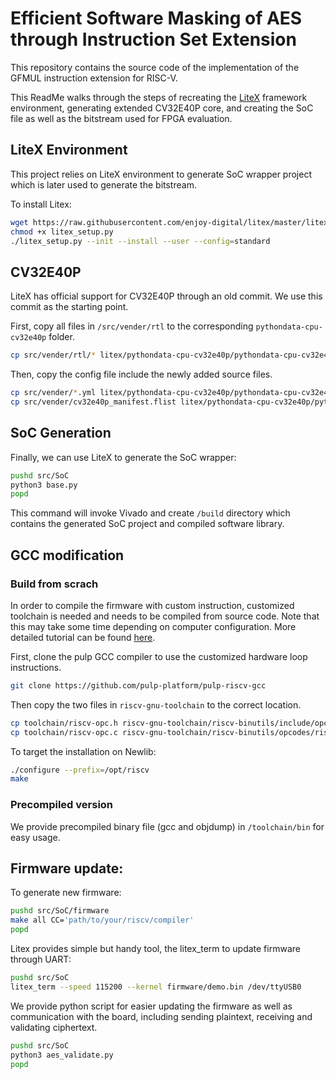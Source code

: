 
# Efficient Software Masking of AES through Instruction Set Extension
This repository contains the source code of the implementation of the GFMUL instruction extension for RISC-V.

This ReadMe walks through the steps of recreating the [LiteX](https://github.com/enjoy-digital/litex) framework environment, generating extended CV32E40P core, and creating the SoC file as well as the bitstream used for FPGA evaluation. 


## LiteX Environment

This project relies on LiteX environment to generate SoC wrapper project which is later used to generate the bitstream.

To install Litex:
```sh
wget https://raw.githubusercontent.com/enjoy-digital/litex/master/litex_setup.py
chmod +x litex_setup.py
./litex_setup.py --init --install --user --config=standard
```

## CV32E40P
LiteX has official support for CV32E40P through an old commit. We use this commit as the starting point. 

First, copy all files in `/src/vender/rtl` to the corresponding `pythondata-cpu-cv32e40p` folder.
```sh
cp src/vender/rtl/* litex/pythondata-cpu-cv32e40p/pythondata-cpu-cv32e40p/rtl/
```
Then, copy the config file include the newly added source files. 
```sh
cp src/vender/*.yml litex/pythondata-cpu-cv32e40p/pythondata-cpu-cv32e40p/
cp src/vender/cv32e40p_manifest.flist litex/pythondata-cpu-cv32e40p/pythondata-cpu-cv32e40p/
```


## SoC Generation

Finally, we can use LiteX to generate the SoC wrapper:
```sh
pushd src/SoC
python3 base.py
popd
```
This command will invoke Vivado and create `/build` directory which contains the generated SoC project and compiled software library.
## GCC modification
### Build from scrach
In order to compile the firmware with custom instruction, customized toolchain is needed and needs to be compiled from source code. Note that this may take some time depending on computer configuration. More detailed tutorial can be found [here](https://pcotret.gitlab.io/riscv-custom/).

First, clone the pulp GCC compiler to use the customized hardware loop instructions. 
```sh
git clone https://github.com/pulp-platform/pulp-riscv-gcc
```
Then copy the two files in `riscv-gnu-toolchain` to the correct location.
```sh
cp toolchain/riscv-opc.h riscv-gnu-toolchain/riscv-binutils/include/opcode/riscv-opc.h
cp toolchain/riscv-opc.c riscv-gnu-toolchain/riscv-binutils/opcodes/riscv-opc.c
```
To target the installation on Newlib:
```sh
./configure --prefix=/opt/riscv
make
```
### Precompiled version
We provide precompiled binary file (gcc and objdump) in `/toolchain/bin` for easy usage.

## Firmware update:

To generate new firmware:
```sh
pushd src/SoC/firmware
make all CC='path/to/your/riscv/compiler'
popd
```

Litex provides simple but handy tool, the litex_term to update firmware through UART:
```sh
pushd src/SoC
litex_term --speed 115200 --kernel firmware/demo.bin /dev/ttyUSB0
```
We provide python script for easier updating the firmware as well as communication with the board, including sending plaintext, receiving and validating ciphertext.
```sh
pushd src/SoC
python3 aes_validate.py
popd
```